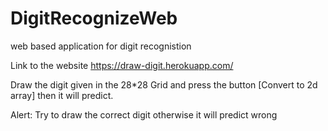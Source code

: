 # DigitRecognizeWeb
web based application for digit recognistion

Link to the website https://draw-digit.herokuapp.com/

Draw the digit given in the 28*28 Grid and press the button [Convert to 2d array]
then it will predict.

Alert: Try to draw the correct digit otherwise it will predict wrong
